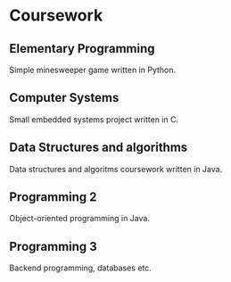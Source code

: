 # Coursework

## Elementary Programming

Simple minesweeper game written in Python.

## Computer Systems

Small embedded systems project written in C.

## Data Structures and algorithms

Data structures and algoritms coursework written in Java.

## Programming 2

Object-oriented programming in Java.

## Programming 3

Backend programming, databases etc.
